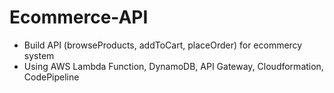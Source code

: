 # Ecommerce-API
* Build API (browseProducts, addToCart, placeOrder) for ecommercy system
* Using AWS Lambda Function, DynamoDB, API Gateway, Cloudformation, CodePipeline

